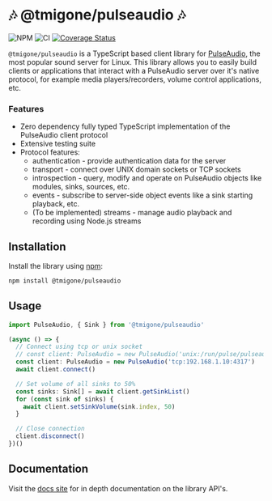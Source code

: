 # 🎶 @tmigone/pulseaudio 🎶
 ![NPM](https://img.shields.io/npm/v/@tmigone/pulseaudio.svg?logo=npm&logoColor=fff&label=NPM+package&color=limegreen&link=https://www.npmjs.com/package/@tmigone/pulseaudio) ![CI](https://github.com/tmigone/pulseaudio/workflows/ci/badge.svg) [![Coverage Status](https://coveralls.io/repos/github/tmigone/pulseaudio/badge.svg?branch=refactor)](https://coveralls.io/github/tmigone/pulseaudio?branch=refactor)

`@tmigone/pulseaudio` is a TypeScript based client library for [PulseAudio](https://www.freedesktop.org/wiki/Software/PulseAudio/), the most popular sound server for Linux. This library allows you to easily build clients or applications that interact with a PulseAudio server over it's native protocol, for example media players/recorders, volume control applications, etc.


### Features
- Zero dependency fully typed TypeScript implementation of the PulseAudio client protocol
- Extensive testing suite
- Protocol features: 
  - authentication - provide authentication data for the server
  - transport - connect over UNIX domain sockets or TCP sockets
  - introspection - query, modify and operate on PulseAudio objects like modules, sinks, sources, etc.
  - events - subscribe to server-side object events like a sink starting playback, etc.
  - (To be implemented) streams - manage audio playback and recording using Node.js streams

## Installation

Install the library using [npm](https://www.npmjs.com/):
```bash
npm install @tmigone/pulseaudio
```

## Usage

```ts
import PulseAudio, { Sink } from '@tmigone/pulseaudio'

(async () => {
  // Connect using tcp or unix socket
  // const client: PulseAudio = new PulseAudio('unix:/run/pulse/pulseaudio.socket')
  const client: PulseAudio = new PulseAudio('tcp:192.168.1.10:4317')
  await client.connect()

  // Set volume of all sinks to 50%
  const sinks: Sink[] = await client.getSinkList()
  for (const sink of sinks) {
    await client.setSinkVolume(sink.index, 50)
  }

  // Close connection
  client.disconnect()
})()
```

## Documentation

Visit the [docs site](http://pulseaudio.tmigone.com) for in depth documentation on the library API's.